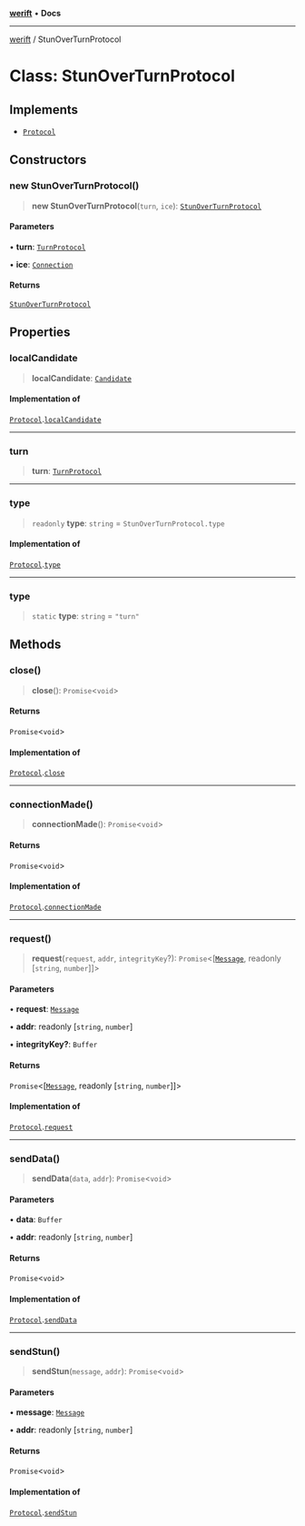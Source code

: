 [**werift**](../README.md) • **Docs**

***

[werift](../globals.md) / StunOverTurnProtocol

# Class: StunOverTurnProtocol

## Implements

- [`Protocol`](../interfaces/Protocol.md)

## Constructors

### new StunOverTurnProtocol()

> **new StunOverTurnProtocol**(`turn`, `ice`): [`StunOverTurnProtocol`](StunOverTurnProtocol.md)

#### Parameters

• **turn**: [`TurnProtocol`](TurnProtocol.md)

• **ice**: [`Connection`](Connection.md)

#### Returns

[`StunOverTurnProtocol`](StunOverTurnProtocol.md)

## Properties

### localCandidate

> **localCandidate**: [`Candidate`](Candidate.md)

#### Implementation of

[`Protocol`](../interfaces/Protocol.md).[`localCandidate`](../interfaces/Protocol.md#localcandidate)

***

### turn

> **turn**: [`TurnProtocol`](TurnProtocol.md)

***

### type

> `readonly` **type**: `string` = `StunOverTurnProtocol.type`

#### Implementation of

[`Protocol`](../interfaces/Protocol.md).[`type`](../interfaces/Protocol.md#type)

***

### type

> `static` **type**: `string` = `"turn"`

## Methods

### close()

> **close**(): `Promise`\<`void`\>

#### Returns

`Promise`\<`void`\>

#### Implementation of

[`Protocol`](../interfaces/Protocol.md).[`close`](../interfaces/Protocol.md#close)

***

### connectionMade()

> **connectionMade**(): `Promise`\<`void`\>

#### Returns

`Promise`\<`void`\>

#### Implementation of

[`Protocol`](../interfaces/Protocol.md).[`connectionMade`](../interfaces/Protocol.md#connectionmade)

***

### request()

> **request**(`request`, `addr`, `integrityKey`?): `Promise`\<[[`Message`](Message.md), readonly [`string`, `number`]]\>

#### Parameters

• **request**: [`Message`](Message.md)

• **addr**: readonly [`string`, `number`]

• **integrityKey?**: `Buffer`

#### Returns

`Promise`\<[[`Message`](Message.md), readonly [`string`, `number`]]\>

#### Implementation of

[`Protocol`](../interfaces/Protocol.md).[`request`](../interfaces/Protocol.md#request)

***

### sendData()

> **sendData**(`data`, `addr`): `Promise`\<`void`\>

#### Parameters

• **data**: `Buffer`

• **addr**: readonly [`string`, `number`]

#### Returns

`Promise`\<`void`\>

#### Implementation of

[`Protocol`](../interfaces/Protocol.md).[`sendData`](../interfaces/Protocol.md#senddata)

***

### sendStun()

> **sendStun**(`message`, `addr`): `Promise`\<`void`\>

#### Parameters

• **message**: [`Message`](Message.md)

• **addr**: readonly [`string`, `number`]

#### Returns

`Promise`\<`void`\>

#### Implementation of

[`Protocol`](../interfaces/Protocol.md).[`sendStun`](../interfaces/Protocol.md#sendstun)
